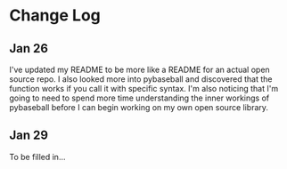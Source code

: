 # Change Log

## Jan 26
I've updated my README to be more like a README for an actual open source repo. I also looked more into pybaseball and discovered that the function works if you call it with specific syntax. I'm also noticing that I'm going to need to spend more time understanding the inner workings of pybaseball before I can begin working on my own open source library.

## Jan 29
To be filled in...
